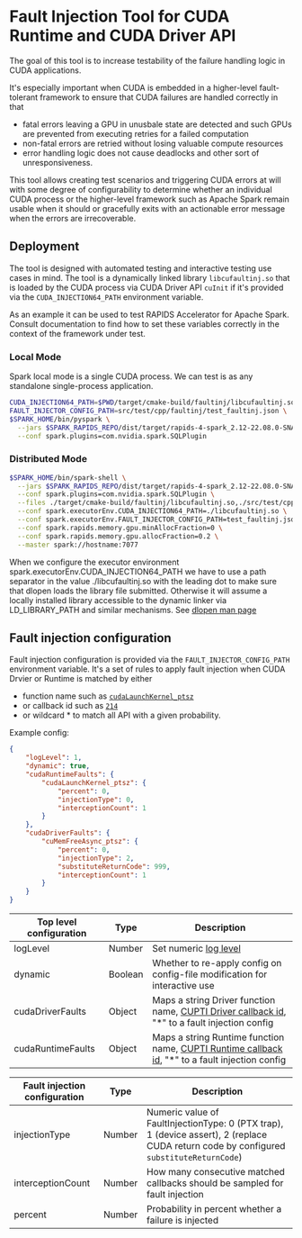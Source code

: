# Fault Injection Tool for CUDA Runtime and CUDA Driver API

The goal of this tool is to increase testability of the failure handling logic
in CUDA applications.

It's especially important when CUDA is embedded in a higher-level fault-tolerant framework
to ensure that CUDA failures are handled correctly in that
- fatal errors leaving a GPU in unusbale state are detected and such GPUs are prevented from executing retries for
a failed computation
- non-fatal errors are retried without losing valuable compute resources
- error handling logic does not cause deadlocks and other sort of unresponsiveness.

This tool allows creating test scenarios and triggering CUDA errors at will
with some degree of configurability to determine whether an individual CUDA process
or the higher-level framework such as Apache Spark remain usable when it should
or gracefully exits with an actionable error message when the errors are irrecoverable.

## Deployment

The tool is designed with automated testing and interactive testing use cases in mind. The tool is a dynamically linked library `libcufaultinj.so` that is loaded by the CUDA process via CUDA Driver API `cuInit` if it's provided via the `CUDA_INJECTION64_PATH` environment variable.

As an example it can be used to test RAPIDS Accelerator for Apache Spark. Consult documentation to find
how to set these variables correctly in the context of the framework under test.

### Local Mode
Spark local mode is a single CUDA process. We can test is as any standalone single-process application.

```bash
CUDA_INJECTION64_PATH=$PWD/target/cmake-build/faultinj/libcufaultinj.so \
FAULT_INJECTOR_CONFIG_PATH=src/test/cpp/faultinj/test_faultinj.json \
$SPARK_HOME/bin/pyspark \
  --jars $SPARK_RAPIDS_REPO/dist/target/rapids-4-spark_2.12-22.08.0-SNAPSHOT-cuda11.jar \
  --conf spark.plugins=com.nvidia.spark.SQLPlugin
```
### Distributed Mode
```bash
$SPARK_HOME/bin/spark-shell \
  --jars $SPARK_RAPIDS_REPO/dist/target/rapids-4-spark_2.12-22.08.0-SNAPSHOT-cuda11.jar \
  --conf spark.plugins=com.nvidia.spark.SQLPlugin \
  --files ./target/cmake-build/faultinj/libcufaultinj.so,./src/test/cpp/faultinj/test_faultinj.json \
  --conf spark.executorEnv.CUDA_INJECTION64_PATH=./libcufaultinj.so \
  --conf spark.executorEnv.FAULT_INJECTOR_CONFIG_PATH=test_faultinj.json \
  --conf spark.rapids.memory.gpu.minAllocFraction=0 \
  --conf spark.rapids.memory.gpu.allocFraction=0.2 \
  --master spark://hostname:7077
```
When we configure the executor environment spark.executorEnv.CUDA_INJECTION64_PATH
we have to use a path separator in the value ./libcufaultinj.so with the leading dot
to make sure that dlopen loads the library file submitted. Otherwise it will assume a
locally installed library accessible to the dynamic linker via LD_LIBRARY_PATH and similar mechanisms.
See [dlopen man page](https://man7.org/linux/man-pages/man3/dlopen.3.html)

## Fault injection configuration

Fault injection configuration is provided via the `FAULT_INJECTOR_CONFIG_PATH` environment variable.
It's a set of rules to apply fault injection when CUDA Drvier or Runtime is matched by either
- function name such as [`cudaLaunchKernel_ptsz`](https://docs.nvidia.com/nsight-systems/UserGuide/index.html#cuda-default-cli)
- or callback id such as [`214`](https://gitlab.com/nvidia/headers/cuda-individual/cupti/-/blob/main/cupti_runtime_cbid.h#L224)
- or wildcard * to match all API
with a given probability.

Example config:
```json
{
    "logLevel": 1,
    "dynamic": true,
    "cudaRuntimeFaults": {
        "cudaLaunchKernel_ptsz": {
            "percent": 0,
            "injectionType": 0,
            "interceptionCount": 1
        }
    },
    "cudaDriverFaults": {
        "cuMemFreeAsync_ptsz": {
            "percent": 0,
            "injectionType": 2,
            "substituteReturnCode": 999,
            "interceptionCount": 1
        }
    }
}
```

| Top level configuration | Type | Description |
|-------------------------|------|-------------|
| logLevel | Number | Set numeric [log level](https://github.com/gabime/spdlog/blob/d546201f127c306ec8a0082d57562a05a049af77/include/spdlog/common.h#L198-L204) |
| dynamic | Boolean | Whether to re-apply config on config-file modification for interactive use |
| cudaDriverFaults | Object | Maps a string Driver function name, [CUPTI Driver callback id](https://gitlab.com/nvidia/headers/cuda-individual/cupti/-/blob/cuda-11.5.1/cupti_driver_cbid.h#L9), "*" to a fault injection config |
| cudaRuntimeFaults | Object | Maps a string Runtime function name, [CUPTI Runtime callback id](https://gitlab.com/nvidia/headers/cuda-individual/cupti/-/blob/cuda-11.5.1/cupti_driver_cbid.h#L9), "*" to a fault injection config |


| Fault injection configuration | Type | Description |
|-------------------------------|------|-------------|
| injectionType | Number | Numeric value of FaultInjectionType: 0 (PTX trap), 1 (device assert), 2 (replace CUDA return code by configured `substituteReturnCode`) |
| interceptionCount | Number | How many consecutive matched callbacks should be sampled for fault injection |
| percent | Number | Probability in percent whether a failure is injected |

